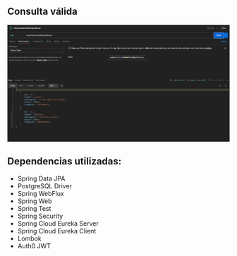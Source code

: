 ## Consulta válida

![Consulta valida](assets/ConsultaValida.png)



## Dependencias utilizadas:

- Spring Data JPA
- PostgreSQL Driver
- Spring WebFlux
- Spring Web
- Spring Test
- Spring Security
- Spring Cloud Eureka Server
- Spring Cloud Eureka Client
- Lombok
- Auth0 JWT

